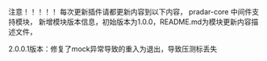 注意！！！！！
每次更新插件请都更新内容到以下内容，
pradar-core 中间件支持模块，
新增模块版本信息，初始版本为1.0.0，README.md为模块更新内容描述文件，


2.0.0.1版本：修复了mock异常导致的重入为退出，导致压测标丢失